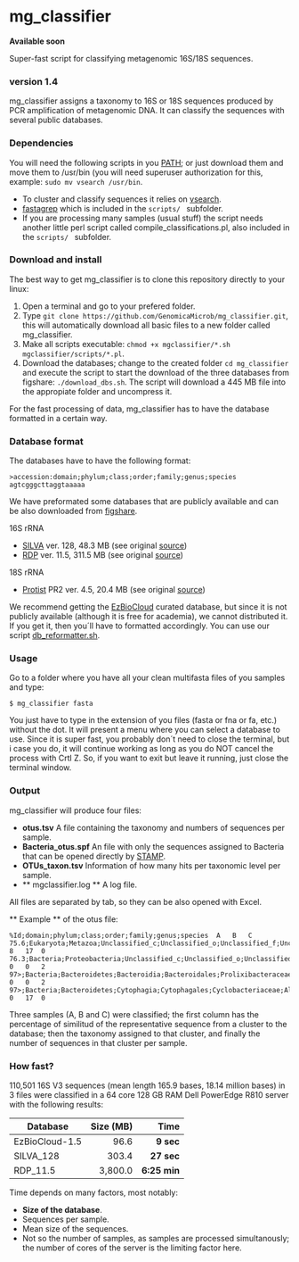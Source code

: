 # mg_classifier
**Available soon**

Super-fast script for classifying metagenomic 16S/18S sequences.
### version 1.4

mg_classifier assigns a taxonomy to 16S or 18S sequences produced by PCR amplification of metagenomic DNA. It can classify the sequences with several public databases.

### Dependencies
You will need the following scripts in you [PATH](http://www.troubleshooters.com/linux/prepostpath.htm); or just download them and move them to /usr/bin (you will need superuser authorization for this, example: `sudo mv vsearch /usr/bin`.
- To cluster and classify sequences it relies on [vsearch](https://github.com/torognes/vsearch).
- [fastagrep](http://nebc.nerc.ac.uk/nebc_website_frozen/nebc.nerc.ac.uk//tools/code-corner/scripts/sequence-formatting-and-other-text-manipulation.html#-ace_split-pl) which is included in the `scripts/ ` subfolder.
- If you are processing many samples (usual stuff) the script needs another little perl script called compile_classifications.pl, also included in the `scripts/ ` subfolder.

### Download and install
The best way to get mg_classifier is to clone this repository directly to your linux:
1. Open a terminal and go to your prefered folder.
2. Type `git clone https://github.com/GenomicaMicrob/mg_classifier.git`, this will automatically download all basic files to a new folder called mg_classifier.
3. Make all scripts executable: `chmod +x mgclassifier/*.sh mgclassifier/scripts/*.pl`.
3. Download the databases; change to the created folder `cd mg_classifier` and execute the script to start the download of the three databases from figshare: `./download_dbs.sh`. The script will download a 445 MB file into the appropiate folder and uncompress it.

For the fast processing of data, mg_classifier has to have the database formatted in a certain way.

### Database format
The databases have to have the following format:

```
>accession:domain;phylum;class;order;family;genus;species
agtcgggcttaggtaaaaa
```
We have preformated some databases that are publicly available and can be also downloaded from [figshare](https://figshare.com/account/home#/projects/20254).

16S rRNA
- [SILVA](10.6084/m9.figshare.4814062) ver. 128, 48.3 MB (see original [source](https://www.arb-silva.de))
- [RDP](10.6084/m9.figshare.4814959) ver. 11.5, 311.5 MB (see original [source](http://rdp.cme.msu.edu/misc/resources.jsp))

18S rRNA
- [Protist](10.6084/m9.figshare.4814056) PR2 ver. 4.5, 20.4 MB (see original [source](https://figshare.com/articles/PR2_rRNA_gene_database/3803709))

We recommend getting the [EzBioCloud](http://www.ezbiocloud.net/resources/pipelines) curated database, but since it is not publicly available (although it is free for academia), we cannot distributed it. If you get it, then you´ll have to formatted accordingly. You can use our script [db_reformatter.sh](https://github.com/GenomicaMicrob/db_reformatter).

### Usage
Go to a folder where you have all your clean multifasta files of you samples and type:

`$ mg_classifier fasta`

You just have to type in the extension of you files (fasta or fna or fa, etc.) without the dot. It will present a menu where you can select a database to use. Since it is super fast, you probably don´t need to close the terminal, but i case you do, it will continue working as long as you do NOT cancel the process with Crtl Z. So, if you want to exit but leave it running, just close the terminal window.

### Output
mg_classifier will produce four files:
- **otus.tsv** A file containing the taxonomy and numbers of sequences per sample.
- **Bacteria_otus.spf** An file with only the sequences assigned to Bacteria that can be opened directly by [STAMP](http://kiwi.cs.dal.ca/Software/STAMP).
- **OTUs_taxon.tsv** Information of how many hits per taxonomic level per sample.
- ** mgclassifier.log ** A log file.

All files are separated by tab, so they can be also opened with Excel.

** Example ** of the otus file:
```
%Id;domain;phylum;class;order;family;genus;species	A	B	C
75.6;Eukaryota;Metazoa;Unclassified_c;Unclassified_o;Unclassified_f;Unclassified_g;Unclassified_s	8	17	0
76.3;Bacteria;Proteobacteria;Unclassified_c;Unclassified_o;Unclassified_f;Unclassified_g;Unclassified_s	0	0	2
97>;Bacteria;Bacteroidetes;Bacteroidia;Bacteroidales;Prolixibacteraceae;Draconibacterium;Draconibacterium_filum	0	0	2
97>;Bacteria;Bacteroidetes;Cytophagia;Cytophagales;Cyclobacteriaceae;Algoriphagus;Algoriphagus_namhaensis	0	17	0

```
Three samples (A, B and C) were classified; the first column has the percentage of similitud of the representative sequence from a cluster to the database; then the taxonomy assigned to that cluster, and finally the number of sequences in that cluster per sample.

### How fast?
110,501 16S V3 sequences (mean length 165.9 bases, 18.14 million bases) in 3 files were classified in a 64 core 128 GB RAM Dell PowerEdge R810 server with the following results:

| Database | Size (MB) | Time |
| --- | ---: | ---:|
| EzBioCloud-1.5 | 96.6 | **9 sec** |
| SILVA_128 | 303.4 | **27 sec** |
| RDP_11.5 | 3,800.0 | **6:25 min** |

Time depends on many factors, most notably:
- **Size of the database**.
- Sequences per sample.
- Mean size of the sequences.
- Not so the number of samples, as samples are processed simultanously; the number of cores of the server is the limiting factor here.
